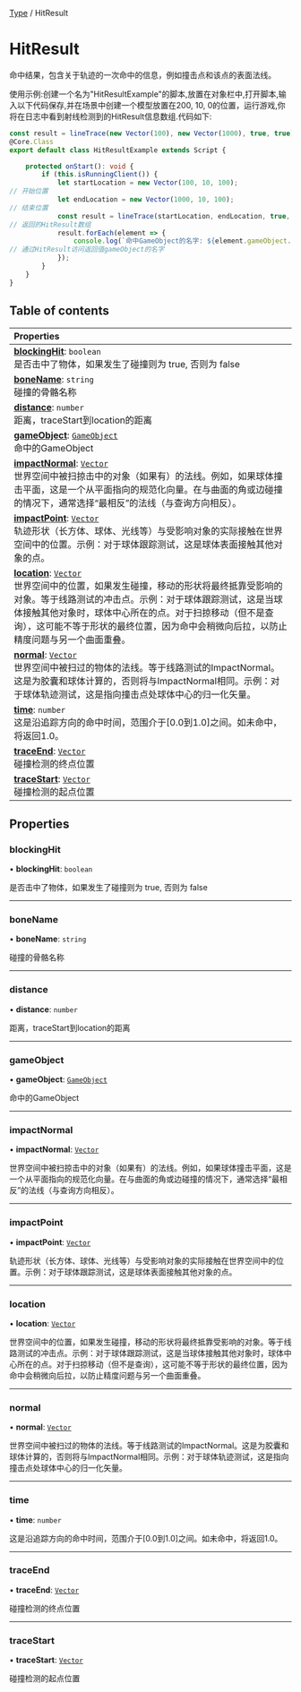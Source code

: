 [Type](../groups/Core.Type.md) / HitResult

# HitResult <Badge type="tip" text="Class" /> <Score text="HitResult" />

命中结果，包含关于轨迹的一次命中的信息，例如撞击点和该点的表面法线。

使用示例:创建一个名为"HitResultExample"的脚本,放置在对象栏中,打开脚本,输入以下代码保存,并在场景中创建一个模型放置在200, 10, 0的位置，运行游戏,你将在日志中看到射线检测到的HitResult信息数组.代码如下:
```ts
const result = lineTrace(new Vector(100), new Vector(1000), true, true);
@Core.Class
export default class HitResultExample extends Script {

    protected onStart(): void {
        if (this.isRunningClient()) {
            let startLocation = new Vector(100, 10, 100);
// 开始位置
            let endLocation = new Vector(1000, 10, 100);
// 结束位置
            const result = lineTrace(startLocation, endLocation, true, true);
// 返回的HitResult数组
            result.forEach(element => {
                console.log(`命中GameObject的名字: ${element.gameObject.name}`);
// 通过HitResult访问返回值gameObject的名字
            });
        }
    }
}
```

## Table of contents

| Properties |
| :-----|
| **[blockingHit](mw.HitResult.md#blockinghit)**: `boolean` <br> 是否击中了物体，如果发生了碰撞则为 true, 否则为 false|
| **[boneName](mw.HitResult.md#bonename)**: `string` <br> 碰撞的骨骼名称|
| **[distance](mw.HitResult.md#distance)**: `number` <br> 距离，traceStart到location的距离|
| **[gameObject](mw.HitResult.md#gameobject)**: [`GameObject`](mw.GameObject.md) <br> 命中的GameObject|
| **[impactNormal](mw.HitResult.md#impactnormal)**: [`Vector`](mw.Vector.md) <br> 世界空间中被扫掠击中的对象（如果有）的法线。例如，如果球体撞击平面，这是一个从平面指向的规范化向量。在与曲面的角或边碰撞的情况下，通常选择“最相反”的法线（与查询方向相反）。|
| **[impactPoint](mw.HitResult.md#impactpoint)**: [`Vector`](mw.Vector.md) <br> 轨迹形状（长方体、球体、光线等）与受影响对象的实际接触在世界空间中的位置。示例：对于球体跟踪测试，这是球体表面接触其他对象的点。|
| **[location](mw.HitResult.md#location)**: [`Vector`](mw.Vector.md) <br> 世界空间中的位置，如果发生碰撞，移动的形状将最终抵靠受影响的对象。等于线路测试的冲击点。示例：对于球体跟踪测试，这是当球体接触其他对象时，球体中心所在的点。对于扫掠移动（但不是查询），这可能不等于形状的最终位置，因为命中会稍微向后拉，以防止精度问题与另一个曲面重叠。|
| **[normal](mw.HitResult.md#normal)**: [`Vector`](mw.Vector.md) <br> 世界空间中被扫过的物体的法线。等于线路测试的ImpactNormal。这是为胶囊和球体计算的，否则将与ImpactNormal相同。示例：对于球体轨迹测试，这是指向撞击点处球体中心的归一化矢量。|
| **[time](mw.HitResult.md#time)**: `number` <br> 这是沿追踪方向的命中时间，范围介于[0.0到1.0]之间。如未命中，将返回1.0。|
| **[traceEnd](mw.HitResult.md#traceend)**: [`Vector`](mw.Vector.md) <br> 碰撞检测的终点位置|
| **[traceStart](mw.HitResult.md#tracestart)**: [`Vector`](mw.Vector.md) <br> 碰撞检测的起点位置|

## Properties

### blockingHit <Score text="blockingHit" /> 

• **blockingHit**: `boolean`

是否击中了物体，如果发生了碰撞则为 true, 否则为 false

___

### boneName <Score text="boneName" /> 

• **boneName**: `string`

碰撞的骨骼名称

___

### distance <Score text="distance" /> 

• **distance**: `number`

距离，traceStart到location的距离

___

### gameObject <Score text="gameObject" /> 

• **gameObject**: [`GameObject`](mw.GameObject.md)

命中的GameObject

___

### impactNormal <Score text="impactNormal" /> 

• **impactNormal**: [`Vector`](mw.Vector.md)

世界空间中被扫掠击中的对象（如果有）的法线。例如，如果球体撞击平面，这是一个从平面指向的规范化向量。在与曲面的角或边碰撞的情况下，通常选择“最相反”的法线（与查询方向相反）。

___

### impactPoint <Score text="impactPoint" /> 

• **impactPoint**: [`Vector`](mw.Vector.md)

轨迹形状（长方体、球体、光线等）与受影响对象的实际接触在世界空间中的位置。示例：对于球体跟踪测试，这是球体表面接触其他对象的点。

___

### location <Score text="location" /> 

• **location**: [`Vector`](mw.Vector.md)

世界空间中的位置，如果发生碰撞，移动的形状将最终抵靠受影响的对象。等于线路测试的冲击点。示例：对于球体跟踪测试，这是当球体接触其他对象时，球体中心所在的点。对于扫掠移动（但不是查询），这可能不等于形状的最终位置，因为命中会稍微向后拉，以防止精度问题与另一个曲面重叠。

___

### normal <Score text="normal" /> 

• **normal**: [`Vector`](mw.Vector.md)

世界空间中被扫过的物体的法线。等于线路测试的ImpactNormal。这是为胶囊和球体计算的，否则将与ImpactNormal相同。示例：对于球体轨迹测试，这是指向撞击点处球体中心的归一化矢量。

___

### time <Score text="time" /> 

• **time**: `number`

这是沿追踪方向的命中时间，范围介于[0.0到1.0]之间。如未命中，将返回1.0。

___

### traceEnd <Score text="traceEnd" /> 

• **traceEnd**: [`Vector`](mw.Vector.md)

碰撞检测的终点位置

___

### traceStart <Score text="traceStart" /> 

• **traceStart**: [`Vector`](mw.Vector.md)

碰撞检测的起点位置
